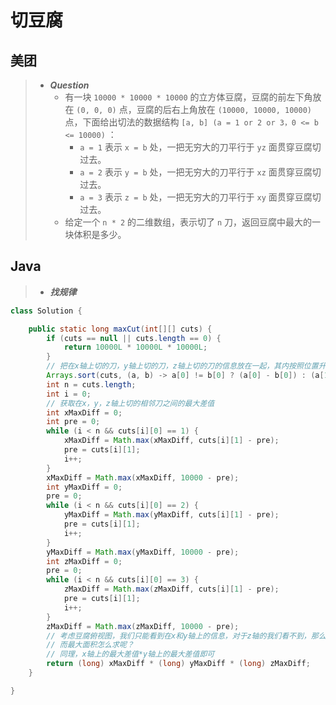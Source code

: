 # 切豆腐

## 美团

> - ***Question***
>   - 有一块 `10000 * 10000 * 10000` 的立方体豆腐，豆腐的前左下角放在 `(0, 0, 0)` 点，豆腐的后右上角放在 `(10000, 10000, 10000)` 点，下面给出切法的数据结构 `[a, b] (a = 1 or 2 or 3，0 <= b <= 10000)` ：
>     - `a = 1` 表示 `x = b` 处，一把无穷大的刀平行于 `yz` 面贯穿豆腐切过去。
>     - `a = 2` 表示 `y = b` 处，一把无穷大的刀平行于 `xz` 面贯穿豆腐切过去。
>     - `a = 3` 表示 `z = b` 处，一把无穷大的刀平行于 `xy` 面贯穿豆腐切过去。
>   - 给定一个 `n * 2` 的二维数组，表示切了 `n` 刀，返回豆腐中最大的一块体积是多少。

## Java

> - ***找规律***

```java
class Solution {

    public static long maxCut(int[][] cuts) {
        if (cuts == null || cuts.length == 0) {
            return 10000L * 10000L * 10000L;
        }
        // 把在x轴上切的刀，y轴上切的刀，z轴上切的刀的信息放在一起，其内按照位置升序排序
        Arrays.sort(cuts, (a, b) -> a[0] != b[0] ? (a[0] - b[0]) : (a[1] - b[1]));
        int n = cuts.length;
        int i = 0;
        // 获取在x，y，z轴上切的相邻刀之间的最大差值
        int xMaxDiff = 0;
        int pre = 0;
        while (i < n && cuts[i][0] == 1) {
            xMaxDiff = Math.max(xMaxDiff, cuts[i][1] - pre);
            pre = cuts[i][1];
            i++;
        }
        xMaxDiff = Math.max(xMaxDiff, 10000 - pre);
        int yMaxDiff = 0;
        pre = 0;
        while (i < n && cuts[i][0] == 2) {
            yMaxDiff = Math.max(yMaxDiff, cuts[i][1] - pre);
            pre = cuts[i][1];
            i++;
        }
        yMaxDiff = Math.max(yMaxDiff, 10000 - pre);
        int zMaxDiff = 0;
        pre = 0;
        while (i < n && cuts[i][0] == 3) {
            zMaxDiff = Math.max(zMaxDiff, cuts[i][1] - pre);
            pre = cuts[i][1];
            i++;
        }
        zMaxDiff = Math.max(zMaxDiff, 10000 - pre);
        // 考虑豆腐俯视图，我们只能看到在x和y轴上的信息，对于z轴的我们看不到，那么我们只需要知道俯视图上的最大面积，再乘以z轴上相邻切的刀之间的最大差值就是最大体积
        // 而最大面积怎么求呢？
        // 同理，x轴上的最大差值*y轴上的最大差值即可
        return (long) xMaxDiff * (long) yMaxDiff * (long) zMaxDiff;
    }

}
```
